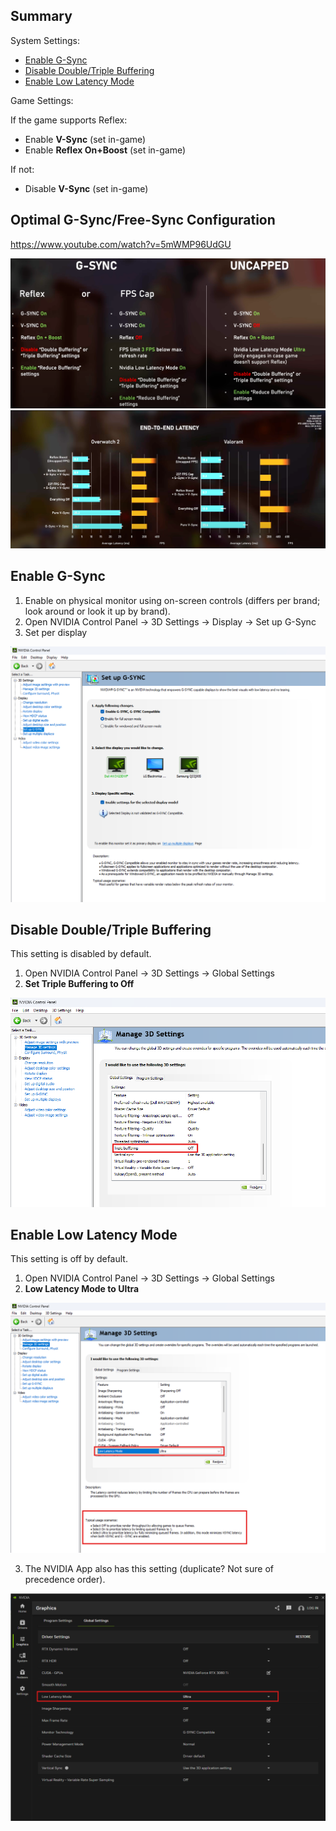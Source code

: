 
## Summary

System Settings:

- [Enable G-Sync](#enable%20g-sync)
- [Disable Double/Triple Buffering](#disable%20double/triple%20buffering)
- [Enable Low Latency Mode](#enable%20low%20latency%20mode)

Game Settings:

If the game supports Reflex:

- Enable **V-Sync** (set in-game)
- Enable **Reflex On+Boost** (set in-game)

If not:

- Disable **V-Sync** (set in-game)

## Optimal G-Sync/Free-Sync Configuration

https://www.youtube.com/watch?v=5mWMP96UdGU

![](files/Pasted%20image%2020250201120654.png)
![](files/Pasted%20image%2020250201120739.png)

## Enable G-Sync

1. Enable on physical monitor using on-screen controls (differs per brand; look around or look it up by brand).
2. Open NVIDIA Control Panel -> 3D Settings -> Display -> Set up G-Sync
3. Set per display

![](files/Pasted%20image%2020250201124848.png)

## Disable Double/Triple Buffering

This setting is disabled by default.

1. Open NVIDIA Control Panel -> 3D Settings -> Global Settings
2. **Set Triple Buffering to Off**

![](files/Pasted%20image%2020250201121628.png)

## Enable Low Latency Mode 

This setting is off by default.

1. Open NVIDIA Control Panel -> 3D Settings -> Global Settings
2. **Low Latency Mode to Ultra**

![](files/Pasted%20image%2020250201121912.png)

3. The NVIDIA App also has this setting (duplicate? Not sure of precedence order).

![](files/Pasted%20image%2020250201124614.png)